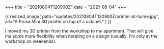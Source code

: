 +++
title = "20210804T120900Z"
date  = "2021-08-04"
+++

{{
    resized_image(
        path="updates/20210804T120900Z/printer-at-home.jpg",
        alt="A Prusa Mini 3D printer on top of a cabinet."
    )
}}

I moved my 3D printer from the workshop to my apartment. That will give me some more flexibility when iterating on a design (usually, I'm only at the workshop on weekends).
